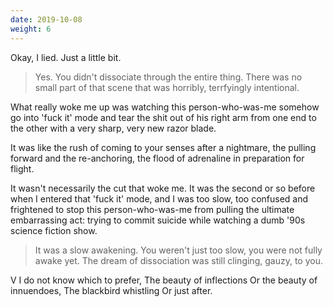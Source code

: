 ```yaml
---
date: 2019-10-08
weight: 6
---
```


Okay, I lied. Just a little bit.

> Yes. You didn't dissociate through the entire thing. There was no small part of that scene that was horribly, terrfyingly intentional.

What really woke me up was watching this person-who-was-me somehow go into 'fuck it' mode and tear the shit out of his right arm from one end to the other with a very sharp, very new razor blade.

It was like the rush of coming to your senses after a nightmare, the pulling forward and the re-anchoring, the flood of adrenaline in preparation for flight.

It wasn't necessarily the cut that woke me. It was the second or so before when I entered that 'fuck it' mode, and I was too slow, too confused and frightened to stop this person-who-was-me from pulling the ultimate embarrassing act: trying to commit suicide while watching a dumb '90s science fiction show.

> It was a slow awakening. You weren't just too slow, you were not fully awake yet. The dream of dissociation was still clinging, gauzy, to you.

<div class="verse">V
I do not know which to prefer,
The beauty of inflections
Or the beauty of innuendoes,
The blackbird whistling
Or just after.</div>
